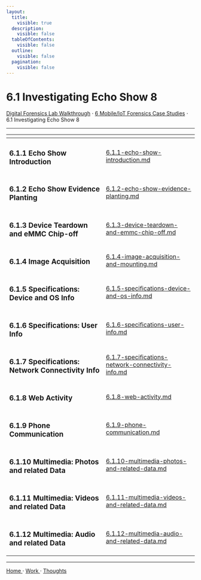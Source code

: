 ```yaml
---
layout:
  title:
    visible: true
  description:
    visible: false
  tableOfContents:
    visible: false
  outline:
    visible: false
  pagination:
    visible: false
---
```


# 6.1 Investigating Echo Show 8

[Digital Forensics Lab Walkthrough](../../) ⋅ [6 Mobile/IoT Forensics Case Studies](../) ⋅ 6.1 Investigating Echo Show 8

***

<table data-view="cards"><thead><tr><th></th><th data-hidden data-card-target data-type="content-ref"></th></tr></thead><tbody><tr><td><h3>6.1.1 Echo Show Introduction</h3></td><td><a href="6.1.1-echo-show-introduction.md">6.1.1-echo-show-introduction.md</a></td></tr><tr><td><h3>6.1.2 Echo Show Evidence Planting</h3></td><td><a href="6.1.2-echo-show-evidence-planting.md">6.1.2-echo-show-evidence-planting.md</a></td></tr><tr><td><h3>6.1.3 Device Teardown and eMMC Chip-off</h3></td><td><a href="6.1.3-device-teardown-and-emmc-chip-off.md">6.1.3-device-teardown-and-emmc-chip-off.md</a></td></tr><tr><td><h3>6.1.4 Image Acquisition</h3></td><td><a href="6.1.4-image-acquisition-and-mounting.md">6.1.4-image-acquisition-and-mounting.md</a></td></tr><tr><td><h3>6.1.5 Specifications: Device and OS Info</h3></td><td><a href="6.1.5-specifications-device-and-os-info.md">6.1.5-specifications-device-and-os-info.md</a></td></tr><tr><td><h3>6.1.6 Specifications: User Info</h3></td><td><a href="6.1.6-specifications-user-info.md">6.1.6-specifications-user-info.md</a></td></tr><tr><td><h3>6.1.7 Specifications: Network Connectivity Info</h3></td><td><a href="6.1.7-specifications-network-connectivity-info.md">6.1.7-specifications-network-connectivity-info.md</a></td></tr><tr><td><h3>6.1.8 Web Activity</h3></td><td><a href="6.1.8-web-activity.md">6.1.8-web-activity.md</a></td></tr><tr><td><h3>6.1.9 Phone Communication</h3></td><td><a href="6.1.9-phone-communication.md">6.1.9-phone-communication.md</a></td></tr><tr><td><h3>6.1.10 Multimedia: Photos and related Data</h3></td><td><a href="6.1.10-multimedia-photos-and-related-data.md">6.1.10-multimedia-photos-and-related-data.md</a></td></tr><tr><td><h3>6.1.11 Multimedia: Videos and related Data</h3></td><td><a href="6.1.11-multimedia-videos-and-related-data.md">6.1.11-multimedia-videos-and-related-data.md</a></td></tr><tr><td><h3>6.1.12 Multimedia: Audio and related Data</h3></td><td><a href="6.1.12-multimedia-audio-and-related-data.md">6.1.12-multimedia-audio-and-related-data.md</a></td></tr></tbody></table>

***

[Home ](https://app.gitbook.com/o/0kO27okC5uVB9ALX3rho/s/036xtfEIzcEdGegONXWM/)⋅ [Work ](https://app.gitbook.com/o/0kO27okC5uVB9ALX3rho/s/WaFS755Q4sf02CxLcghQ/)⋅ [Thoughts](https://app.gitbook.com/o/0kO27okC5uVB9ALX3rho/s/s4QQPMntQ25hmJToKSOu/)
